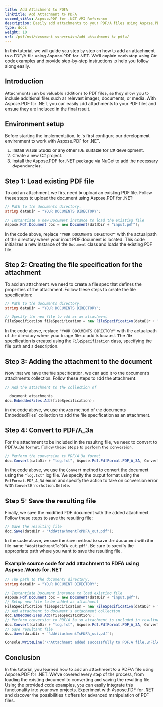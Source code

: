 ```yaml
---
title: Add Attachment to PDFA
linktitle: Add Attachment to PDFA
second_title: Aspose.PDF for .NET API Reference
description: Easily add attachments to your PDF/A files using Aspose.PDF for .NET.
type: docs
weight: 10
url: /pdf/net/document-conversion/add-attachment-to-pdfa/
---
```


In this tutorial, we will guide you step by step on how to add an attachment to a PDF/A file using Aspose.PDF for .NET. We'll explain each step using C# code examples and provide step-by-step instructions to help you follow along easily.

## Introduction

Attachments can be valuable additions to PDF files, as they allow you to include additional files such as relevant images, documents, or media. With Aspose.PDF for .NET, you can easily add attachments to your PDF files and ensure they are included in the final result.

## Environment setup

Before starting the implementation, let's first configure our development environment to work with Aspose.PDF for .NET.

1. Install Visual Studio or any other IDE suitable for C# development.
2. Create a new C# project.
3. Install the Aspose.PDF for .NET package via NuGet to add the necessary dependencies.

## Step 1: Load existing PDF file

To add an attachment, we first need to upload an existing PDF file. Follow these steps to upload the document using Aspose.PDF for .NET:

```csharp
// Path to the documents directory.
string dataDir = "YOUR DOCUMENTS DIRECTORY";

// Instantiate a new Document instance to load the existing file
Aspose.Pdf.Document doc = new Document(dataDir + "input.pdf");
```

In the code above, replace `"YOUR DOCUMENTS DIRECTORY"` with the actual path of the directory where your input PDF document is located. This code initializes a new instance of the `Document` class and loads the existing PDF file.

## Step 2: Creating the file specification for the attachment

To add an attachment, we need to create a file spec that defines the properties of the attachment. Follow these steps to create the file specification:

```csharp
// Path to the documents directory.
string dataDir = "YOUR DOCUMENTS DIRECTORY";

// Specify the new file to add as an attachment
FileSpecification fileSpecification = new FileSpecification(dataDir + "aspose-logo.jpg", "Large image file");
```

In the code above, replace `"YOUR DOCUMENTS DIRECTORY"` with the actual path of the directory where your image file to add is located. The file specification is created using the `FileSpecification` class, specifying the file path and a description.

## Step 3: Adding the attachment to the document

Now that we have the file specification, we can add it to the document's attachments collection. Follow these steps to add the attachment:

```csharp
// Add the attachment to the collection of

  document attachments
doc.EmbeddedFiles.Add(fileSpecification);
```

In the code above, we use the `Add` method of the document`s `EmbeddedFiles` collection to add the file specification as an attachment.

## Step 4: Convert to PDF/A_3a

For the attachment to be included in the resulting file, we need to convert to PDF/A_3a format. Follow these steps to perform the conversion:

```csharp
// Perform the conversion to PDF/A_3a format
doc.Convert(dataDir + "log.txt", Aspose.Pdf.PdfFormat.PDF_A_3A, ConvertErrorAction.Delete);
```

In the code above, we use the `Convert` method to convert the document using the `"log.txt"` log file. We specify the output format using the `PdfFormat.PDF_A_3A` enum and specify the action to take on conversion error with `ConvertErrorAction.Delete`.

## Step 5: Save the resulting file

Finally, we save the modified PDF document with the added attachment. Follow these steps to save the resulting file:

```csharp
// Save the resulting file
doc.Save(dataDir + "AddAttachmentToPDFA_out.pdf");
```

In the code above, we use the `Save` method to save the document with the file name `"AddAttachmentToPDFA_out.pdf"`. Be sure to specify the appropriate path where you want to save the resulting file.

### Example source code for add attachment to PDFA using Aspose.Words for .NET

```csharp
// The path to the documents directory.
string dataDir = "YOUR DOCUMENT DIRECTORY";

// Instantiate Document instance to load existing file
Aspose.Pdf.Document doc = new Document(dataDir + "input.pdf");
// Setup new file to be added as attachment
FileSpecification fileSpecification = new FileSpecification(dataDir + "aspose-logo.jpg", "Large Image file");
// Add attachment to document's attachment collection
doc.EmbeddedFiles.Add(fileSpecification);
// Perform conversion to PDF/A_3a so attachment is included in resultnat file
doc.Convert(dataDir + "log.txt", Aspose.Pdf.PdfFormat.PDF_A_3A, ConvertErrorAction.Delete);
// Save resultant file
doc.Save(dataDir + "AddAttachmentToPDFA_out.pdf");

Console.WriteLine("\nAttachment added successfully to PDF/A file.\nFile saved at " + dataDir);
```

## Conclusion

In this tutorial, you learned how to add an attachment to a PDF/A file using Aspose.PDF for .NET. We've covered every step of the process, from loading the existing document to converting and saving the resulting file. Using the provided code examples, you can easily integrate this functionality into your own projects. Experiment with Aspose.PDF for .NET and discover the possibilities it offers for advanced manipulation of PDF files.


